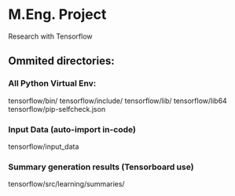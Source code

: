 # M.Eng. Project
Research with Tensorflow

## Ommited directories:

### All Python Virtual Env:
tensorflow/bin/
tensorflow/include/
tensorflow/lib/
tensorflow/lib64
tensorflow/pip-selfcheck.json

### Input Data (auto-import in-code)
tensorflow/input_data

### Summary generation results (Tensorboard use)
tensorflow/src/learning/summaries/
